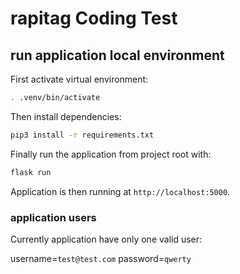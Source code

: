 # rapitag Coding Test

## run application local environment

First activate virtual environment:
```bash
. .venv/bin/activate
```

Then install dependencies:
```bash
pip3 install -r requirements.txt
```

Finally run the application from project root with:
```bash
flask run
```

Application is then running at `http://localhost:5000`.


### application users

Currently application have only one valid user:

username=`test@test.com`
password=`qwerty`
